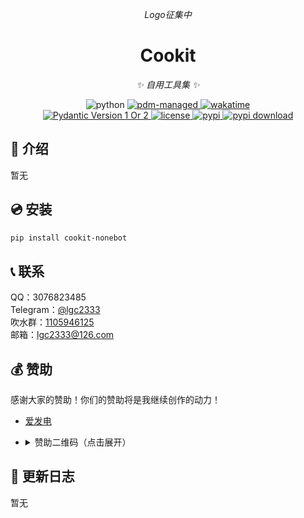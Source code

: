 <!-- markdownlint-disable MD033 MD036 -->

<div align="center">

_Logo征集中_

# Cookit

_✨ 自用工具集 ✨_

<img src="https://img.shields.io/badge/python-3.9+-blue.svg" alt="python">
<a href="https://pdm.fming.dev">
  <img src="https://img.shields.io/badge/pdm-managed-blueviolet" alt="pdm-managed">
</a>
<a href="https://wakatime.com/badge/user/b61b0f9a-f40b-4c82-bc51-0a75c67bfccf/project/018e2a1e-94fe-4cd2-941c-8a606b671263">
  <img src="https://wakatime.com/badge/user/b61b0f9a-f40b-4c82-bc51-0a75c67bfccf/project/018e2a1e-94fe-4cd2-941c-8a606b671263.svg" alt="wakatime">
</a>

<br />

<a href="https://pydantic.dev">
  <img src="https://img.shields.io/endpoint?url=https://raw.githubusercontent.com/lgc-NB2Dev/readme/main/template/pyd-v1-or-v2.json" alt="Pydantic Version 1 Or 2" >
</a>
<a href="./LICENSE">
  <img src="https://img.shields.io/github/license/lgc2333/cookit.svg" alt="license">
</a>
<a href="https://pypi.python.org/pypi/cookit">
  <img src="https://img.shields.io/pypi/v/cookit.svg" alt="pypi">
</a>
<a href="https://pypi.python.org/pypi/cookit">
  <img src="https://img.shields.io/pypi/dm/cookit" alt="pypi download">
</a>

</div>

## 📖 介绍

暂无

## 💿 安装

```bash
pip install cookit-nonebot
```

## 📞 联系

QQ：3076823485  
Telegram：[@lgc2333](https://t.me/lgc2333)  
吹水群：[1105946125](https://jq.qq.com/?_wv=1027&k=Z3n1MpEp)  
邮箱：<lgc2333@126.com>

<!-- ## 💡 鸣谢 -->

## 💰 赞助

感谢大家的赞助！你们的赞助将是我继续创作的动力！

- [爱发电](https://afdian.net/@lgc2333)
- <details>
    <summary>赞助二维码（点击展开）</summary>

  ![讨饭](https://raw.githubusercontent.com/lgc2333/ShigureBotMenu/master/src/imgs/sponsor.png)

  </details>

## 📝 更新日志

暂无
